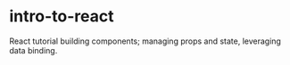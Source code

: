 # intro-to-react
React tutorial building components; managing props and state, leveraging data binding.
